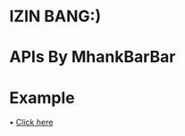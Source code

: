 # IZIN BANG:)
# APIs By MhankBarBar
# Example
• [Click here](https://mhankbarbar.herokuapp.com/api)
